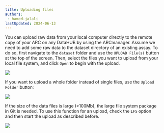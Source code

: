 ```yaml
---
title: Uploading files
authors:
 - hamed-jalali
lastUpdated: 2024-06-13
---
```


You can upload raw data from your local computer directly to the remote copy of your ARC on any DataHUB by using the ARCmanager. Assume we need to add some raw data to the dataset directory of an existing assay. To do so, first navigate to the `dataset` folder and use the `UPLOAD File(s)` button at the top of the screen. Then, select the files you want to upload from your local file system, and click `Open` to begin with the upload.


![](@images/arc-manager/arc-manager-uploadingfiles-upload-command.png)

If you want to upload a whole folder instead of single files, use the `Upload Folder` button:


![](@images/arc-manager/arc-manager-uploadingfiles-upload-data.png)


If the size of the data files is large (>100Mb), the  large file system package in Git is needed. To use this function for an upload, check the  `LFS` option and then start the upload as described before.


![](@images/arc-manager/arc-manager-uploadingfiles-lfs.png)
